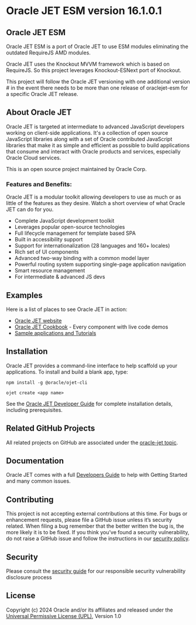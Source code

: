 # Oracle JET ESM version 16.1.0.1

## Oracle JET ESM

Oracle JET ESM is a port of Oracle JET to use ESM modules eliminating the outdated RequireJS AMD modules.

Oracle JET uses the Knockout MVVM framework which is based on RequireJS.  So this project leverages Knockout-ESNext port of Knockout.

This project will follow the Oracle JET versioning with one additional version # in the event there needs to be more than one release of oraclejet-esm for a specific Oracle JET release.

## About Oracle JET

Oracle JET is targeted at intermediate to advanced JavaScript developers working on client-side applications. It's a collection of open source JavaScript libraries along with a set of Oracle contributed JavaScript libraries that make it as simple and efficient as possible to build applications that consume and interact with Oracle products and services, especially Oracle Cloud services.

This is an open source project maintained by Oracle Corp.

### Features and Benefits:

Oracle JET is a modular toolkit allowing developers to use as much or as little of the features as they desire. Watch a short overview of what Oracle JET can do for you.

- Complete JavaScript development toolkit
- Leverages popular open-source technologies
- Full lifecycle management for template based SPA
- Built in accessibility support
- Support for internationalization (28 languages and 160+ locales)
- Rich set of UI components
- Advanced two-way binding with a common model layer
- Powerful routing system supporting single-page application navigation
- Smart resource management
- For intermediate & advanced JS devs

## Examples

Here is a list of places to see Oracle JET in action:

- [Oracle JET website](https://www.oracle.com/jet)
- [Oracle JET Cookbook](http://www.oracle.com/webfolder/technetwork/jet/jetCookbook.html) - Every component with live code demos
- [Sample applications and Tutorials](https://www.oracle.com/webfolder/technetwork/jet/index.html?ojr=learn)

## Installation

Oracle JET provides a command-line interface to help scaffold up your applications. To install and build a blank app, type:

```
npm install -g @oracle/ojet-cli

ojet create <app name>
```

See the [Oracle JET Developer Guide](http://www.oracle.com/pls/topic/lookup?ctx=jet1610&id=homepage) for complete installation details, including prerequisites.

## Related GitHub Projects

All related projects on GitHub are associated under the [oracle-jet topic](https://github.com/search?q=topic%3Aoracle-jet+org%3Aoracle&type=Repositories).

## Documentation

Oracle JET comes with a full [Developers Guide](http://www.oracle.com/pls/topic/lookup?ctx=jet1610&id=homepage) to help with Getting Started and many common issues.

## Contributing

This project is not accepting external contributions at this time. For bugs or enhancement requests, please file a GitHub issue unless it’s security related. When filing a bug remember that the better written the bug is, the more likely it is to be fixed. If you think you’ve found a security vulnerability, do not raise a GitHub issue and follow the instructions in our [security policy](./SECURITY.md).

## Security

Please consult the [security guide](./SECURITY.md) for our responsible security vulnerability disclosure process

## License

Copyright (c) 2024 Oracle and/or its affiliates and released under the
[Universal Permissive License (UPL)](https://oss.oracle.com/licenses/upl/), Version 1.0
